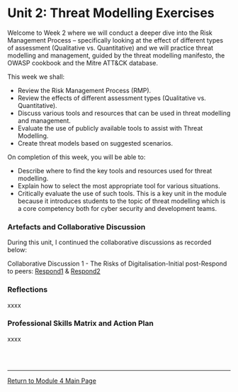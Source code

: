 # Unit 2: Threat Modelling Exercises

Welcome to Week 2 where we will conduct a deeper dive into the Risk Management Process – specifically looking at the effect of different types of assessment (Qualitative vs. Quantitative) and we will practice threat modelling and management, guided by the threat modelling manifesto, the OWASP cookbook and the Mitre ATT&CK database.

This week we shall:
 - Review the Risk Management Process (RMP).
 - Review the effects of different assessment types (Qualitative vs. Quantitative).
 - Discuss various tools and resources that can be used in threat modelling and management.
 - Evaluate the use of publicly available tools to assist with Threat Modelling.
 - Create threat models based on suggested scenarios.

On completion of this week, you will be able to:
 - Describe where to find the key tools and resources used for threat modelling.
 - Explain how to select the most appropriate tool for various situations.
 - Critically evaluate the use of such tools.
This is a key unit in the module because it introduces students to the topic of threat modelling which is a core competency both for cyber security and development teams.

### Artefacts and Collaborative Discussion 
During this unit, I continued the collaborative discussions as recorded below:

Collaborative Discussion 1 - The Risks of Digitalisation-Initial post-Respond to peers: [Respond1](Module03_Discussion1_Respond1.pdf) & [Respond2](Module03_Discussion1_Respond2.pdf)

### Reflections
xxxx

### Professional Skills Matrix and Action Plan
xxxx

<br><br>


--- 

[Return to Module 4 Main Page](ISM_main.md)
